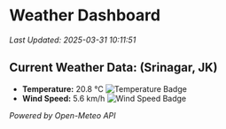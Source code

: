 
# Weather Dashboard

_Last Updated: 2025-03-31 10:11:51_

## Current Weather Data: (Srinagar, JK)
- **Temperature:** 20.8 °C ![Temperature Badge](https://img.shields.io/badge/Temperature-Medium%20Temp-green)
- **Wind Speed:** 5.6 km/h ![Wind Speed Badge](https://img.shields.io/badge/Wind%20Speed-Light%20Wind-blue)

*Powered by Open-Meteo API*
